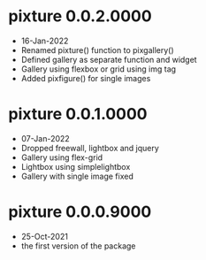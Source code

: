 # pixture 0.0.2.0000

- 16-Jan-2022
- Renamed pixture() function to pixgallery()
- Defined gallery as separate function and widget
- Gallery using flexbox or grid using img tag
- Added pixfigure() for single images

# pixture 0.0.1.0000

- 07-Jan-2022
- Dropped freewall, lightbox and jquery
- Gallery using flex-grid
- Lightbox using simplelightbox
- Gallery with single image fixed

# pixture 0.0.0.9000

* 25-Oct-2021
* the first version of the package
